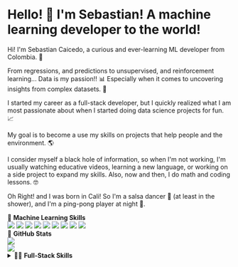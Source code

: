 # Hello! 👋 I'm Sebastian! A machine learning developer to the world!

Hi! I'm Sebastian Caicedo, a curious and ever-learning ML developer from Colombia. 👋

From regressions, and predictions to unsupervised, and reinforcement learning...
Data is my passion!! 📊 Especially when it comes to
uncovering insights from complex datasets. 🤖

I started my career as a full-stack developer, but I quickly realized what I am most passionate about when I started
doing data science projects for fun. 📈

My goal is to become a use my skills on projects that help people and the environment. 🌎

I consider myself a black hole of information,
so when I'm not working, I'm usually watching educative videos, learning a new language, or working
on a side project to expand my skills. Also, now and then, I do math and coding lessons. 🤓

Oh Right! and I was born in Cali! So I'm a salsa dancer 💃 (at least in the shower), and I'm a ping-pong player at night 🏓.

<summary>
🤖 <b>Machine Learning Skills</b>
</summary>
<div style="">
    <img src="https://img.shields.io/badge/Python-%233a75a5.svg?logo=python&logoColor=white">
    <img src="https://img.shields.io/badge/Pandas-150458?&logo=pandas&logoColor=white">
    <img src="https://img.shields.io/badge/NumPy-013243?&logo=NumPy&logoColor=white">
    <img src="https://img.shields.io/badge/TensorFlow-FF6F00?&logo=TensorFlow&logoColor=white">
    <img src="https://img.shields.io/badge/Pytorch-EE4C2C?&logo=Pytorch&logoColor=white">
    <img src="https://img.shields.io/badge/scikit learn-F7931E?&logo=scikitlearn&logoColor=white">
    <img src="https://img.shields.io/badge/Keras-D00000?&logo=Keras&logoColor=white">
    <img src="https://img.shields.io/badge/PowerBI-f2C811?&logo=powerbi&logoColor=333">
    <img src="https://img.shields.io/badge/R-276DC3?&logo=R&logoColor=white">
</div>

<summary>
🚴 <b>GitHub Stats</b>
</summary>
<div style="display:flex; flex-direction:column;">
<img src="https://github-readme-stats.vercel.app/api?username=jsebdev&show_icons=true&theme=dark">
<img src="https://github-readme-stats.vercel.app/api/top-langs/?username=jsebdev&layout=compact&theme=dark">    
</div>
</details>

<details>
<summary>
🤹🏻 <b>Full-Stack Skills</b>
</summary>
<div>
    <img src="https://img.shields.io/badge/React-51BAFB?&logo=react&logoColor=white">
    <img src="https://img.shields.io/badge/Next.Js-000000?&logo=next.js&logoColor=white">
    <img src="https://img.shields.io/badge/Django-092E20?&logo=django&logoColor=white">
    <img src="https://img.shields.io/badge/GraphQL-e10098?&logo=GraphQL&logoColor=white">
    <img src="https://img.shields.io/badge/Python-%233a75a5.svg?logo=python&logoColor=white">
    <img src="https://img.shields.io/badge/Apollo%20GraphQL-311c87?&logo=Apollo%20GraphQL&logoColor=white">
    <img src="https://img.shields.io/badge/docker-2496ED?&logo=Docker&logoColor=white">
    <img src="https://img.shields.io/badge/Redux-764ABC?&logo=Redux&logoColor=white">
    <img src="https://img.shields.io/badge/HTML5-yellow?&logo=HTML5&logoColor=white">
    <img src="https://img.shields.io/badge/CSS3-blue?&logo=CSS3&logoColor=white">
    <img src="https://img.shields.io/badge/JavaScript-green?&logo=JavaScript&logoColor=white">
    <img src="https://img.shields.io/badge/C-black?&logo=C&logoColor=white">
    <img src="https://img.shields.io/badge/typescript%20-%233178c6.svg?&logo=typescript&logoColor=white" alt="TypeScript"/>
    <img src="https://img.shields.io/badge/bootstrap-7652b3?&logo=bootstrap&logoColor=white">
    <img src="https://img.shields.io/badge/MySQL-4479a1?&logo=mysql&logoColor=white">
    <img src="https://img.shields.io/badge/MongoDB-47a248?&logo=MongoDB&logoColor=white">
    <img src="https://img.shields.io/badge/Git-F05032?&logo=git&logoColor=white">
</div>
</details>

